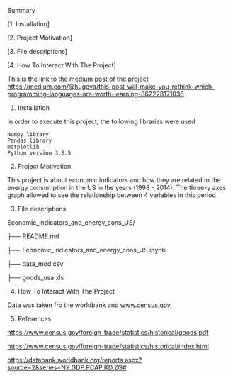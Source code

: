 Summary

[1. Installation] 

[2. Project Motivation] 

[3. File descriptions] 

[4. How To Interact With The Project]

This is the link to the medium post of the project https://medium.com/@hugova/this-post-will-make-you-rethink-which-programming-languages-are-worth-learning-862228171036

1. Installation

In order to execute this project, the following libraries were used

    Numpy library
    Pandas library
    matplotlib
    Python version 3.8.5

2. Project Motivation

This project is about economic indicators and how they are related to the energy consumption in the US in the years (1998 - 2014). The three-y axes graph allowed to see the relationship between 4 variables in this period

3. File descriptions

Economic_indicators_and_energy_cons_US/

├── README.md

├── Economic_indicators_and_energy_cons_US.ipynb

├── data_mod.csv

├── goods_usa.xls


4. How To Interact With The Project

Data was taken fro the worldbank and www.census.gov

5. References

https://www.census.gov/foreign-trade/statistics/historical/goods.pdf

https://www.census.gov/foreign-trade/statistics/historical/index.html

https://databank.worldbank.org/reports.aspx?source=2&series=NY.GDP.PCAP.KD.ZG#


